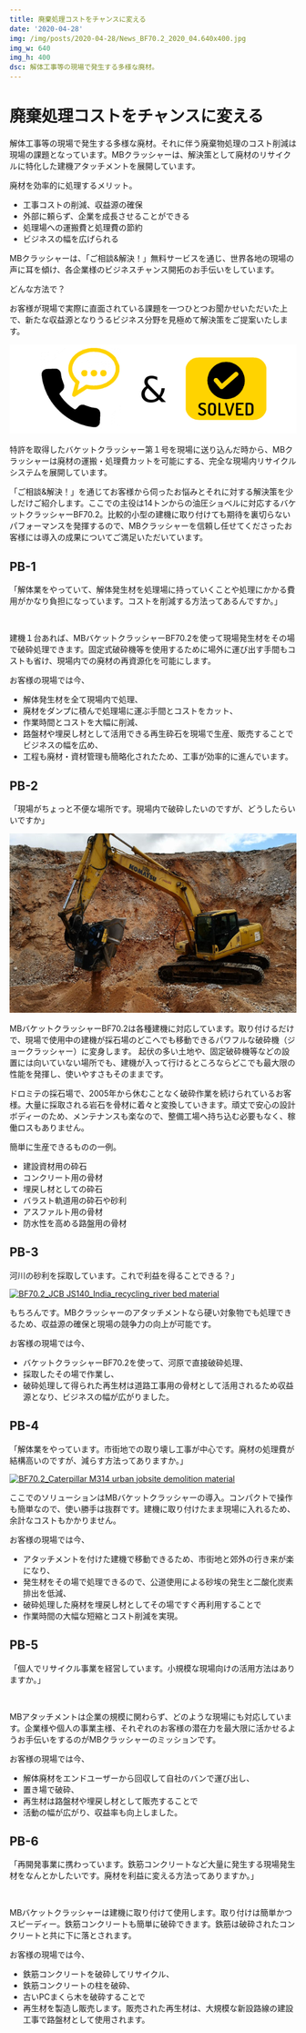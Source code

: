 ```yaml
---
title: 廃棄処理コストをチャンスに変える
date: '2020-04-28'
img: /img/posts/2020-04-28/News_BF70.2_2020_04.640x400.jpg
img_w: 640
img_h: 400
dsc: 解体工事等の現場で発生する多様な廃材。
---
```


# 廃棄処理コストをチャンスに変える

解体工事等の現場で発生する多様な廃材。それに伴う廃棄物処理のコスト削減は現場の課題となっています。MBクラッシャーは、解決策として廃材のリサイクルに特化した建機アタッチメントを展開しています。

廃材を効率的に処理するメリット。

- 工事コストの削減、収益源の確保
- 外部に頼らず、企業を成長させることができる
- 処理場への運搬費と処理費の節約
- ビジネスの幅を広げられる

MBクラッシャーは、「ご相談&解決！」無料サービスを通じ、世界各地の現場の声に耳を傾け、各企業様のビジネスチャンス開拓のお手伝いをしています。

どんな方法で？

お客様が現場で実際に直面されている課題を一つひとつお聞かせいただいた上で、新たな収益源となりうるビジネス分野を見極めて解決策をご提案いたします。

<img 
    src="../public/img/posts/2020-04-28/Chiama-Risolvi.640x200-1.png"
    alt=""
    class="rounded-2xl"
/>

特許を取得したバケットクラッシャー第１号を現場に送り込んだ時から、MBクラッシャーは廃材の運搬・処理費カットを可能にする、完全な現場内リサイクルシステムを展開しています。

「ご相談&解決！」を通じてお客様から伺ったお悩みとそれに対する解決策を少しだけご紹介します。ここでの主役は14トンからの油圧ショベルに対応するバケットクラッシャーBF70.2。比較的小型の建機に取り付けても期待を裏切らないパフォーマンスを発揮するので、MBクラッシャーを信頼し任せてくださったお客様には導入の成果についてご満足いただいています。

## PB-1
「解体業をやっていて、解体発生材を処理場に持っていくことや処理にかかる費用がかなり負担になっています。コストを削減する方法ってあるんですか。」

<a href="https://vimeo.com/373376528" target="_blank">
<img 
    src="https://i.vimeocdn.com/filter/overlay?src0=https://i.vimeocdn.com/video/831478626_1280.jpg&src1=https://mb-next-eight.vercel.app/img/overlay/play_ymb.png"
    alt=""
    class="rounded-2xl"
/>
</a>

建機１台あれば、MBバケットクラッシャーBF70.2を使って現場発生材をその場で破砕処理できます。固定式破砕機等を使用するために場外に運び出す手間もコストも省け、現場内での廃材の再資源化を可能にします。

お客様の現場では今、

- 解体発生材を全て現場内で処理、
- 廃材をダンプに積んで処理場に運ぶ手間とコストをカット、
- 作業時間とコストを大幅に削減、
- 路盤材や埋戻し材として活用できる再生砕石を現場で生産、販売することでビジネスの幅を広め、
- 工程も廃材・資材管理も簡略化されたため、工事が効率的に進んでいます。


## PB-2
「現場がちょっと不便な場所です。現場内で破砕したいのですが、どうしたらいいですか」

<img 
    src="../img/posts/2020-04-28/BF70.2_Komatsu-PC210_(640x400).jpg"
    alt=""
    class="rounded-2xl"
/>

MBバケットクラッシャーBF70.2は各種建機に対応しています。取り付けるだけで、現場で使用中の建機が採石場のどこへでも移動できるパワフルな破砕機（ジョークラッシャー）に変身します。 起伏の多い土地や、固定破砕機等などの設置には向いていない場所でも、建機が入って行けるところならどこでも最大限の性能を発揮し、使いやすさもそのままです。

ドロミテの採石場で、2005年から休むことなく破砕作業を続けられているお客様。大量に採取される岩石を骨材に着々と変換していきます。頑丈で安心の設計ボディーのため、メンテナンスも楽なので、整備工場へ持ち込む必要もなく、稼働ロスもありません。

簡単に生産できるものの一例。

- 建設資材用の砕石
- コンクリート用の骨材
- 埋戻し材としての砕石
- バラスト軌道用の砕石や砂利
- アスファルト用の骨材
- 防水性を高める路盤用の骨材


## PB-3

河川の砂利を採取しています。これで利益を得ることできる？」​

<a href="https://vimeo.com/405384788" target="_blank">
<img 
    src="https://i.vimeocdn.com/filter/overlay?src0=https://i.vimeocdn.com/video/875557749_1280.jpg&src1=https://mb-next-eight.vercel.app/img/overlay/play_ymb.png"
    alt="BF70.2_JCB JS140_India_recycling_river bed material"
    class="rounded-2xl"
/>
</a>

もちろんです。MBクラッシャーのアタッチメントなら硬い対象物でも処理できるため、収益源の確保と現場の競争力の向上が可能です。

お客様の現場では今、

- バケットクラッシャーBF70.2を使って、河原で直接破砕処理、
- 採取したその場で作業し、
- 破砕処理して得られた再生材は道路工事用の骨材として活用されるため収益源となり、ビジネスの幅が広がりました。


## PB-4

「解体業をやっています。市街地での取り壊し工事が中心です。廃材の処理費が結構高いのですが、減らす方法ってありますか。」​

<a href="https://vimeo.com/405384106" target="_blank">
<img 
    src="https://i.vimeocdn.com/filter/overlay?src0=https://i.vimeocdn.com/video/875992943_1280.jpg&src1=https://mb-next-eight.vercel.app/img/overlay/play_ymb.png"
    alt="BF70.2_Caterpillar M314 urban jobsite demolition material"
    class="rounded-2xl"
/>
</a>

ここでのソリューションはMBバケットクラッシャーの導入。コンパクトで操作も簡単なので、使い勝手は抜群です。建機に取り付けたまま現場に入れるため、余計なコストもかかりません。

お客様の現場では今、

- アタッチメントを付けた建機で移動できるため、市街地と郊外の行き来が楽になり、
- 発生材をその場で処理できるので、公道使用による砂埃の発生と二酸化炭素排出を低減、
- 破砕処理した廃材を埋戻し材としてその場ですぐ再利用することで
- 作業時間の大幅な短縮とコスト削減を実現。


## PB-5

「個人でリサイクル事業を経営しています。小規模な現場向けの活用方法はありますか。」​

<a href="https://vimeo.com/405382001" target="_blank">
<img 
    src="https://i.vimeocdn.com/filter/overlay?src0=https://i.vimeocdn.com/video/875999935_1280.jpg&src1=https://mb-next-eight.vercel.app/img/overlay/play_ymb.png"
    alt=""
    class="rounded-2xl"
/>
</a>

MBアタッチメントは企業の規模に関わらず、どのような現場にも対応しています。企業様や個人の事業主様、それぞれのお客様の潜在力を最大限に活かせるようお手伝いをするのがMBクラッシャーのミッションです。

お客様の現場では今、

- 解体廃材をエンドユーザーから回収して自社のバンで運び出し、
- 置き場で破砕、
- 再生材は路盤材や埋戻し材として販売することで
- 活動の幅が広がり、収益率も向上しました。



## PB-6

「再開発事業に携わっています。鉄筋コンクリートなど大量に発生する現場発生材をなんとかしたいです。廃材を利益に変える方法ってありますか。」​

<a href="https://vimeo.com/379953961" target="_blank">
<img 
    src="https://i.vimeocdn.com/filter/overlay?src0=https://i.vimeocdn.com/video/871613258_1280.jpg&src1=https://mb-next-eight.vercel.app/img/overlay/play_ymb.png"
    alt=""
    class="rounded-2xl"
/>
</a>

MBバケットクラッシャーは建機に取り付けて使用します。取り付けは簡単かつスピーディー。鉄筋コンクリートも簡単に破砕できます。鉄筋は破砕されたコンクリートと共に下に落とされます。

お客様の現場では今、

- 鉄筋コンクリートを破砕してリサイクル、
- 鉄筋コンクリートの柱を破砕、
- 古いPCまくら木を破砕することで
- 再生材を製造し販売します。販売された再生材は、大規模な新設路線の建設工事で路盤材として使用されます。

